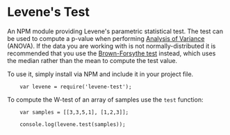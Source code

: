 # Levene's Test

An NPM module providing Levene's parametric statistical test. The test can be used to compute a p-value when performing [Analysis of Variance](https://www.npmjs.com/package/anova) (ANOVA). If the data you are working with is not normally-distributed it is recommended that you use the [Brown-Forsythe test](https://www.npmjs.com/package/brown-forsythe-test) instead, which uses the median rather than the mean to compute the test value.

To use it, simply install via NPM and include it in your project file.

```
	var levene = require('levene-test');
```

To compute the W-test of an array of samples use the `test` function:

```
	var samples = [[3,3,5,1], [1,2,3]];

	console.log(levene.test(samples));
```
